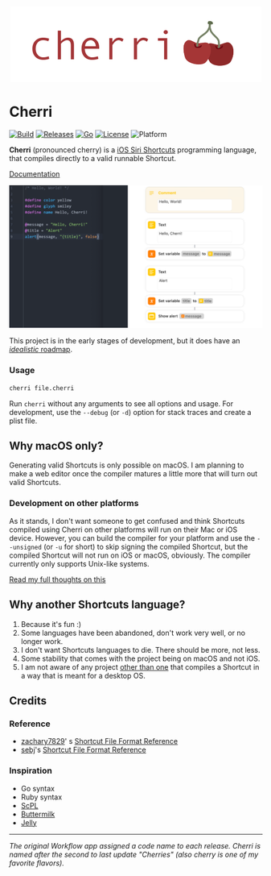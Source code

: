 <p align="center">
   <img src="assets/cherri.png" alt="cherri"/>
</p>

# Cherri

[![Build](https://github.com/electrikmilk/cherri/actions/workflows/go.yml/badge.svg?branch=main)](https://github.com/electrikmilk/cherri/actions/workflows/go.yml) [![Releases](https://img.shields.io/github/v/release/electrikmilk/cherri?include_prereleases)](https://github.com/electrikmilk/cherri/releases) [![Go](https://img.shields.io/github/go-mod/go-version/electrikmilk/cherri)](https://github.com/electrikmilk/cherri/blob/main/go.mod) [![License](https://img.shields.io/github/license/electrikmilk/cherri)](https://github.com/electrikmilk/cherri/blob/main/LICENSE) ![Platform](https://img.shields.io/badge/platform-macOS-red)

**Cherri** (pronounced cherry) is a [iOS Siri Shortcuts](https://apps.apple.com/us/app/shortcuts/id915249334)
programming language, that compiles directly to a valid runnable Shortcut.

[Documentation](https://electrikmilk.github.io/cherri/)

[![Hello World Example](assets/example.png)](examples/hello-world.cherri)

This project is in the early stages of development, but it does have an [_idealistic_ roadmap](https://github.com/electrikmilk/cherri/wiki/Project-Roadmap).

### Usage

```bash
cherri file.cherri
```

Run `cherri` without any arguments to see all options and usage. For development, use the `--debug` (or `-d`) option for
stack traces and create a plist file.

## Why macOS only?

Generating valid Shortcuts is only possible on macOS. I am planning to make a web editor once the compiler matures a
little more that will turn out valid Shortcuts.

### Development on other platforms

As it stands, I don't want someone to get confused and think Shortcuts compiled using Cherri on other platforms will run
on their Mac or iOS device. However, you can build the compiler for your platform and use the `--unsigned` (or `-u` for
short) to skip signing the compiled Shortcut, but the compiled Shortcut will not run on iOS or macOS, obviously. The
compiler currently only supports Unix-like systems.

[Read my full thoughts on this](https://github.com/electrikmilk/cherri/wiki/Why-macOS-only%3F)

## Why another Shortcuts language?

1. Because it's fun :)
2. Some languages have been abandoned, don't work very well, or no longer work.
3. I don't want Shortcuts languages to die. There should be more, not less.
4. Some stability that comes with the project being on macOS and not iOS.
5. I am not aware of any project [other than one](https://github.com/zachary7829/Buttermilk) that compiles a
   Shortcut in a way that is meant for a desktop OS.

## Credits

### Reference

- [zachary7829](https://github.com/zachary7829)'
  s [Shortcut File Format Reference](https://zachary7829.github.io/blog/shortcuts/fileformat)
- [sebj](https://github.com/sebj)'s [Shortcut File Format Reference](https://github.com/sebj/iOS-Shortcuts-Reference)

### Inspiration

- Go syntax
- Ruby syntax
- [ScPL](https://github.com/pfgithub/scpl)
- [Buttermilk](https://github.com/zachary7829/Buttermilk)
- [Jelly](https://jellycuts.com)

---

_The original Workflow app assigned a code name to each release. Cherri is named after the second to last
update "Cherries" (also cherry is one of my favorite flavors)._
